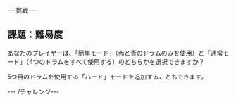 ---挑戦---

## 課題：難易度

あなたのプレイヤーは、「簡単モード」（赤と青のドラムのみを使用）と「通常モード」（4つのドラムをすべて使用する）のどちらかを選択できますか？

5つ目のドラムを使用する「ハード」モードを追加することもできます。

--- /チャレンジ---